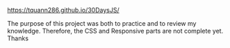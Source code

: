 https://tquann286.github.io/30DaysJS/

The purpose of this project was both to practice and to review my knowledge. Therefore, the CSS and Responsive parts are not complete yet. Thanks